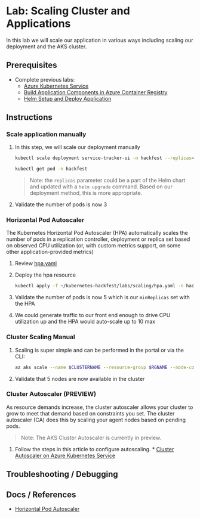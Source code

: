# Lab: Scaling Cluster and Applications

In this lab we will scale our application in various ways including scaling our deployment and the AKS cluster.

## Prerequisites

* Complete previous labs:
    * [Azure Kubernetes Service](../create-aks-cluster/README.md)
    * [Build Application Components in Azure Container Registry](../build-application/README.md)
    * [Helm Setup and Deploy Application](../helm-setup-deploy/README.md)

## Instructions

### Scale application manually

1. In this step, we will scale our deployment manually

    ```bash
    kubectl scale deployment service-tracker-ui -n hackfest --replicas=3
    
    kubectl get pod -n hackfest
    
    ```

    > Note: the `replicas` parameter could be a part of the Helm chart and updated with a `helm upgrade` command. Based on our deployment method, this is more appropriate.

2. Validate the number of pods is now 3

### Horizontal Pod Autoscaler

The Kubernetes Horizontal Pod Autoscaler (HPA) automatically scales the number of pods in a replication controller, deployment or replica set based on observed CPU utilization (or, with custom metrics support, on some other application-provided metrics)

1. Review [hpa.yaml](./hpa.yaml)

2. Deploy the hpa resource

    ```bash
    kubectl apply -f ~/kubernetes-hackfest/labs/scaling/hpa.yaml -n hackfest
    ```

3. Validate the number of pods is now 5 which is our `minReplicas` set with the HPA

4. We could generate traffic to our front end enough to drive CPU utilization up and the HPA would auto-scale up to 10 max


### Cluster Scaling Manual 

1. Scaling is super simple and can be performed in the portal or via the CLI: 
   
    ```bash
    az aks scale --name $CLUSTERNAME --resource-group $RGNAME --node-count 5
    ```

2. Validate that 5 nodes are now available in the cluster


### Cluster Autoscaler (PREVIEW)

As resource demands increase, the cluster autoscaler allows your cluster to grow to meet that demand based on constraints you set. The cluster autoscaler (CA) does this by scaling your agent nodes based on pending pods.

> Note: The AKS Cluster Autoscaler is currently in preview. 

1. Follow the steps in this article to configure autoscaling. * [Cluster Autoscaler on Azure Kubernetes Service](https://docs.microsoft.com/en-us/azure/aks/autoscaler)


## Troubleshooting / Debugging



## Docs / References

* [Horizontal Pod Autoscaler](https://kubernetes.io/docs/tasks/run-application/horizontal-pod-autoscale)
